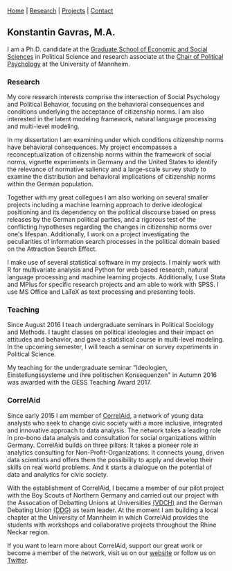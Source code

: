 [Home](/index.md) | [Research](research/index.md) | [Projects](projects/index.md) | [Contact](contact/index.md)

## Konstantin Gavras, M.A. 

I am a Ph.D. candidate at the [Graduate School of Economic and Social Sciences](https://gess.uni-mannheim.de/) in Political Science and research associate at the [Chair of Political Psychology](http://lspwpp.sowi.uni-mannheim.de/english/team/researchers_and_assistant_lecturers/Konstantin%20Gavras/) at the University of Mannheim. 

### Research

My core research interests comprise the intersection of Social Psychology and Political Behavior, focusing on the behavioral consequences and conditions underlying the acceptance of citizenship norms. I am also interested in the latent modeling framework, natural language processing and multi-level modeling.

In my dissertation I am examining under which conditions citizenship norms have behavioral consequences. My project encompasses a reconceptualization of citizenship norms within the framework of social norms, vignette experiments in Germany and the United States to identify the relevance of normative saliency and a large-scale survey study to examine the distribution and behavioral implications of citizenship norms within the German population.

Together with my great collegues I am also working on several smaller projects including a machine learning approach to derive ideological positioning and its dependency on the political discourse based on press releases by the German political parties, and a rigorous test of the conflicting hypotheses regarding the changes in citizenship norms over one's lifespan. Additionally, I work on a project investigating the peculiarities of information search processes in the political domain based on the Attraction Search Effect.

I make use of several statistical software in my projects. I mainly work with R for multivariate analysis and Python for web based research, natural language processing and machine learning projects. Additionally, I use Stata and MPlus for specific research projects and am able to work with SPSS. I use MS Office and LaTeX as text processing and presenting tools.

### Teaching

Since August 2016 I teach undergraduate seminars in Political Sociology and Methods. I taught classes on political ideologies and their impact on attitudes and behavior, and gave a statistical course in multi-level modeling. In the upcoming semester, I will teach a seminar on survey experiments in Political Science.

My teaching for the undergraduate seminar "Ideologien, Einstellungssysteme und ihre politischen Konsequenzen" in Autumn 2016 was awarded with the GESS Teaching Award 2017.

### CorrelAid

Since early 2015 I am member of [CorrelAid](https://correlaid.org/en/), a network of young data analysts who seek to change civic society with a more inclusive, integrated and innovative approach to data analysis. The network takes a leading role in pro-bono data analysis and consultation for social organizations within Germany. CorrelAid builds on three pillars: It takes a pioneer role in analytics consulting for Non-Profit-Organizations. It connects young, driven data scientists and offers them the possibility to apply and develop their skills on real world problems. And it starts a dialogue on the potential of data and analytics for civic society.

With the establishment of CorrelAid, I became a member of our pilot project with the Boy Scouts of Northern Germany and carried out our project with the Assocation of Debatting Unions at Universities [(VDCH)](http://www.vdch.de/) and the German Debating Union [(DDG)](http://deutsche-debattiergesellschaft.de/) as team leader. At the moment I am building a local chapter at the University of Mannheim in which CorrelAid provides the students with workshops and collaborative projects throughout the Rhine Neckar region.

If you want to learn more about CorrelAid, support our great work or become a member of the network, visit us on our [website](https://correlaid.org/en/) or follow us on [Twitter](https://twitter.com/correlaid?lang=en).



